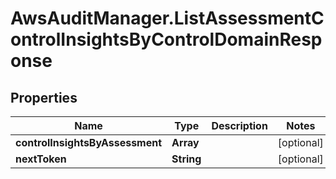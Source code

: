 # AwsAuditManager.ListAssessmentControlInsightsByControlDomainResponse

## Properties

Name | Type | Description | Notes
------------ | ------------- | ------------- | -------------
**controlInsightsByAssessment** | **Array** |  | [optional] 
**nextToken** | **String** |  | [optional] 


